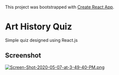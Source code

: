This project was bootstrapped with [Create React App](https://github.com/facebook/create-react-app).

# Art History Quiz

Simple quiz designed using React.js


## Screenshot

[![Screen-Shot-2020-05-07-at-3-49-40-PM.png](https://i.postimg.cc/rw0vPS3V/Screen-Shot-2020-05-07-at-3-49-40-PM.png)](https://postimg.cc/TKx7yWTF)





